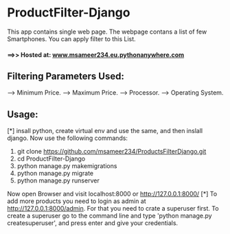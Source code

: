 # ProductFilter-Django

This app contains single web page.
The webpage contans a list of few Smartphones.
You can apply filter to this List.

#### ==>> Hosted at: www.msameer234.eu.pythonanywhere.com

## Filtering Parameters Used:
--> Minimum Price.
--> Maximum Price.
--> Processor.
--> Operating System.

## Usage:
 [*] insall python, create virtual env and use the same, and then inslall django. Now use the following commands:

 1. git clone https://github.com/msameer234/ProductsFilterDjango.git
 2. cd ProductFilter-Django
 3. python manage.py makemigrations
 4. python manage.py migrate
 5. python manage.py runserver

Now open Browser and visit localhost:8000 or http://127.0.0.1:8000/ 
[*] To add more products you need to login as admin at http://127.0.0.1:8000/admin. For that you need to crate a superuser first. To create a superuser go to the command line and type 'python manage.py createsuperuser', and press enter and give your credentials.

